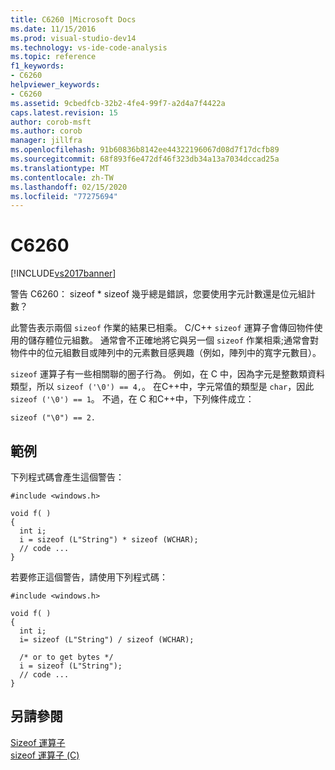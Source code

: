 ```yaml
---
title: C6260 |Microsoft Docs
ms.date: 11/15/2016
ms.prod: visual-studio-dev14
ms.technology: vs-ide-code-analysis
ms.topic: reference
f1_keywords:
- C6260
helpviewer_keywords:
- C6260
ms.assetid: 9cbedfcb-32b2-4fe4-99f7-a2d4a7f4422a
caps.latest.revision: 15
author: corob-msft
ms.author: corob
manager: jillfra
ms.openlocfilehash: 91b60836b8142ee44322196067d08d7f17dcfb89
ms.sourcegitcommit: 68f893f6e472df46f323db34a13a7034dccad25a
ms.translationtype: MT
ms.contentlocale: zh-TW
ms.lasthandoff: 02/15/2020
ms.locfileid: "77275694"
---
```

# <a name="c6260"></a>C6260
[!INCLUDE[vs2017banner](../includes/vs2017banner.md)]

警告 C6260： sizeof * sizeof 幾乎總是錯誤，您要使用字元計數還是位元組計數？  
  
 此警告表示兩個 `sizeof` 作業的結果已相乘。 C/C++ `sizeof` 運算子會傳回物件使用的儲存體位元組數。 通常會不正確地將它與另一個 `sizeof` 作業相乘;通常會對物件中的位元組數目或陣列中的元素數目感興趣（例如，陣列中的寬字元數目）。  
  
 `sizeof` 運算子有一些相關聯的圈子行為。 例如，在 C 中，因為字元是整數類資料類型，所以 `sizeof ('\0') == 4,`。 在C++中，字元常值的類型是 `char`，因此 `sizeof ('\0') == 1`。 不過，在 C 和C++中，下列條件成立：  
  
```  
sizeof ("\0") == 2.   
```  
  
## <a name="example"></a>範例  
 下列程式碼會產生這個警告：  
  
```  
#include <windows.h>  
  
void f( )  
{  
  int i;  
  i = sizeof (L"String") * sizeof (WCHAR);  
  // code ...  
}  
```  
  
 若要修正這個警告，請使用下列程式碼：  
  
```  
#include <windows.h>  
  
void f( )  
{  
  int i;  
  i= sizeof (L"String") / sizeof (WCHAR);  
  
  /* or to get bytes */  
  i = sizeof (L"String");  
  // code ...  
}  
```  
  
## <a name="see-also"></a>另請參閱  
 [Sizeof 運算子](https://msdn.microsoft.com/library/8bc3b6fb-54a1-4eb7-ada0-05f8c5efc532)   
 [sizeof 運算子 (C)](https://msdn.microsoft.com/library/70826d03-3451-41e4-bebb-a820ae66d53f)
